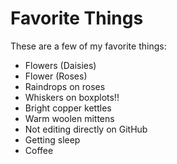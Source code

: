 # Favorite Things

These are a few of my favorite things:

- Flowers (Daisies)
- Flower (Roses)
- Raindrops on roses
- Whiskers on boxplots!!
- Bright copper kettles
- Warm woolen mittens
- Not editing directly on GitHub
- Getting sleep
- Coffee
